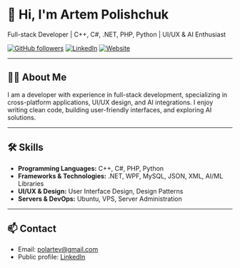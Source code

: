 # 👋 Hi, I'm Artem Polishchuk

Full-stack Developer | C++, C#, .NET, PHP, Python | UI/UX & AI Enthusiast  

[![GitHub followers](https://img.shields.io/github/followers/polartev?label=Follow&style=social)](https://github.com/polartev)
[![LinkedIn](https://img.shields.io/badge/LinkedIn-0A66C2?style=flat&logo=linkedin&logoColor=white)](https://www.linkedin.com/in/artempolishchuk-it/)
[![Website](https://img.shields.io/badge/Website-Stories--Teller.com-blue)](https://stories-teller.com)

---

## 🧑‍💻 About Me
I am a developer with experience in full-stack development, specializing in cross-platform applications, UI/UX design, and AI integrations. I enjoy writing clean code, building user-friendly interfaces, and exploring AI solutions.

---

## 🛠 Skills
- **Programming Languages:** C++, C#, PHP, Python  
- **Frameworks & Technologies:** .NET, WPF, MySQL, JSON, XML, AI/ML Libraries  
- **UI/UX & Design:** User Interface Design, Design Patterns  
- **Servers & DevOps:** Ubuntu, VPS, Server Administration  

---

## 📫 Contact
- Email: [polartev@gmail.com](https://mail.google.com/mail/?view=cm&fs=1&to=polartev@gmail.com)
- Public profile: [LinkedIn](https://www.linkedin.com/in/artempolishchuk-it/)

